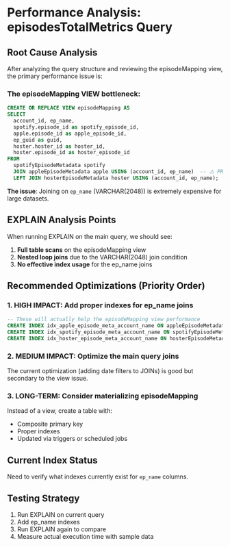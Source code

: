 # Performance Analysis: episodesTotalMetrics Query

## Root Cause Analysis

After analyzing the query structure and reviewing the episodeMapping view, the primary performance issue is:

### The episodeMapping VIEW bottleneck:
```sql
CREATE OR REPLACE VIEW episodeMapping AS
SELECT
  account_id, ep_name,
  spotify.episode_id as spotify_episode_id,
  apple.episode_id as apple_episode_id,
  ep_guid as guid,
  hoster.hoster_id as hoster_id,
  hoster.episode_id as hoster_episode_id
FROM
  spotifyEpisodeMetadata spotify
  JOIN appleEpisodeMetadata apple USING (account_id, ep_name)  -- ⚠️ PROBLEM!
  LEFT JOIN hosterEpisodeMetadata hoster USING (account_id, ep_name);
```

**The issue**: Joining on `ep_name` (VARCHAR(2048)) is extremely expensive for large datasets.

## EXPLAIN Analysis Points

When running EXPLAIN on the main query, we should see:
1. **Full table scans** on the episodeMapping view
2. **Nested loop joins** due to the VARCHAR(2048) join condition
3. **No effective index usage** for the ep_name joins

## Recommended Optimizations (Priority Order)

### 1. HIGH IMPACT: Add proper indexes for ep_name joins
```sql
-- These will actually help the episodeMapping view performance
CREATE INDEX idx_apple_episode_meta_account_name ON appleEpisodeMetadata(account_id, ep_name(255));
CREATE INDEX idx_spotify_episode_meta_account_name ON spotifyEpisodeMetadata(account_id, ep_name(255));
CREATE INDEX idx_hoster_episode_meta_account_name ON hosterEpisodeMetadata(account_id, ep_name(255));
```

### 2. MEDIUM IMPACT: Optimize the main query joins
The current optimization (adding date filters to JOINs) is good but secondary to the view issue.

### 3. LONG-TERM: Consider materializing episodeMapping
Instead of a view, create a table with:
- Composite primary key
- Proper indexes
- Updated via triggers or scheduled jobs

## Current Index Status
Need to verify what indexes currently exist for `ep_name` columns.

## Testing Strategy
1. Run EXPLAIN on current query
2. Add ep_name indexes
3. Run EXPLAIN again to compare
4. Measure actual execution time with sample data